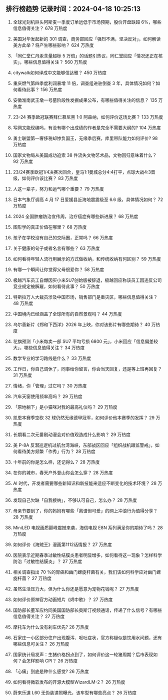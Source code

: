 
## 排行榜趋势 记录时间：2024-04-18 10:25:13
  
  1. 全球光刻机巨头阿斯麦一季度订单远低于市场预期，股价开盘跌超 6%，哪些信息值得关注？ 678 万热度
    
  2. 美国对华发起新的 301 调查，商务部回应「强烈不满，坚决反对」，如何解读美方此举？将产生哪些影响？ 624 万热度
    
  3. 「同仁堂仁丹汞含量超标 5 万倍」的话题引热议，同仁堂回应「情况还正在核实」，哪些信息值得关注？ 560 万热度
    
  4. citywalk如何译成中文能够信达雅？ 450 万热度
    
  5. 重庆燃气第四季度利润暴增 11 倍，调查组进驻倒查 3 年，具体情况如何？如何看待此事？ 156 万热度
    
  6. 安徽淮南武王墩一号墓阶段性发掘成果公布，有哪些值得关注的信息？ 135 万热度
    
  7. 23-24 赛季欧冠联赛拜仁慕尼黑 1:0 阿森纳，如何评价这场比赛？ 133 万热度
    
  8. 写网文能现编吗，有没有哪个出成绩的作者是完全不需要大纲的? 104 万热度
    
  9. 勇士联盟第一奢侈税却惨负国王，无缘季后赛，库里带队能力如何评价? 98 万热度
    
  10. 国家文物局从美国成功追索 38 件流失文物艺术品，文物回归意味着什么？ 92 万热度
    
  11. 23/24赛季欧冠1/4决赛次回合，皇马1:1曼城总分4:4打平，点球大战4:3晋级，如何评价该比赛？ 83 万热度
    
  12. 人这一辈子，努力和运气哪个重要？ 79 万热度
    
  13. 日本气象厅调高 4 月 17 日爱媛县近海地震震级至 6.6 级，具体情况如何？ 72 万热度
    
  14. 2024 全国肿瘤防治宣传周，治疗癌症有哪些新进展？ 68 万热度
    
  15. 图形学的真正价值在哪里？ 68 万热度
    
  16. 孩子在学校没有自己的交际圈，正常吗？ 66 万热度
    
  17. 关于健康的句子或者名言有哪些？ 63 万热度
    
  18. 如何看待年轻人流行用展示的方式做收纳，和传统收纳有何区别？ 59 万热度
    
  19. 有哪一个瞬间让你觉得父母很爱你？ 58 万热度
    
  20. 极越汽车员工自爆因买小米SU7创始版被辞退，极越回应称该员工因违反公司竞业规定被解雇，如何看待此事？ 50 万热度
    
  21. 特斯拉万人大裁员涉及中国市场，销售部门是重灾区，哪些信息值得关注？ 48 万热度
    
  22. 中国境内已经涵盖了全球所有的自然景观吗？ 44 万热度
    
  23. 乌尔善新片《郑和下西洋》2026 年上映，你对该影片有哪些期待？ 40 万热度
    
  24. 花旗预测「小米每卖一部 SU7 平均亏损 6800 元」，小米回应「信息偏差较大」，哪些信息值得关注？ 34 万热度
    
  25. 数学专业的学习路线是什么？ 33 万热度
    
  26. 工作日，你自己调休了，同事给你留言，你会当天回复，还是等上班再回复？ 31 万热度
    
  27. 情绪，你「管理」过它吗？ 30 万热度
    
  28. 汽车天窗使用频率高吗？ 29 万热度
    
  29. 「原地躺下」是小猫咪对我的最高礼仪吗？ 29 万热度
    
  30. 凯恩本赛季空砍 32 球仍然无缘德甲冠军，如何评价他本赛季的发挥？ 29 万热度
    
  31. 长期看二次元番剧动漫会对价值观造成什么影响？ 29 万热度
    
  32. 美 P-8A 反潜巡逻机过航台湾海峡，东部战区回应「组织战机跟监警戒」，如何看待美方频繁「作秀」行为？ 28 万热度
    
  33. 十年前的你是怎么样，还记得么？ 28 万热度
    
  34. 在你的城市，春天户外登山你会怎么穿？ 28 万热度
    
  35. AI 时代，开发者需要哪些新知识和新技能来适应不断变化的技术环境？ 28 万热度
    
  36. 发现自己欠缺「自我接纳」，不够认可自己，怎么办？ 28 万热度
    
  37. 母亲节要到了，你的妈妈有哪些「离谱但可爱」的网上冲浪行为值得分享？ 28 万热度
    
  38. MiniLED 电视画质巅峰震撼来袭，海信电视 E8N 系列满足你的期待了吗？ 28 万热度
    
  39. 如何评价《海贼王》漫画第1112话情报？ 27 万热度
    
  40. 医院表示近期春季过敏性结膜炎患者明显增多，如何看待这一现象？怎样科学防治「过敏性结膜炎」？ 27 万热度
    
  41. 相关调查指出 70 %的胃癌和幽门螺旋杆菌有关，我们该如何科学应对幽门螺旋杆菌？ 27 万热度
    
  42. 虽然生活压力大，但为什么你还是愿意为宠物花钱呢？ 27 万热度
    
  43. 如何评价原神官方动画短片《烬中歌》？ 27 万热度
    
  44. 国防部长董军应约同美国国防部长奥斯汀视频通话，传递了什么信号？有哪些信息值得关注？ 27 万热度
    
  45. 摩托车为什么没有刹车优先? 26 万热度
    
  46. 石家庄一小区部分住户出现腹泻、呕吐症状，官方称疑似是饮用水问题，还有哪些信息可关注？ 26 万热度
    
  47. 国家统计局发声：生猪价格拐点到了，如何评价这一轮猪周期？后市表现如何？会怎样影响 CPI？ 26 万热度
    
  48. 「心痛」到底是种什么感觉? 26 万热度
    
  49. 如何看待微软发布的开源大模型WizardLM-2？ 26 万热度
    
  50. 蔚来乐道 L60 无伪装谍照曝光，该车型有哪些亮点？ 26 万热度
    